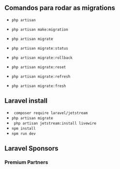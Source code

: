 ## Comandos para rodar as migrations
- `php artisan`
- `php artisan make:migration`

- `php artisan migrate`
- `php artisan migrate:status`
- `php artisan migrate:rollback`
- `php artisan migrate:reset`
- `php artisan migrate:refresh`
- `php artisan migrate:fresh`

## Laravel install 
- ` composer require laravel/jetstream`
- `php artisan migrate`
- ` php artisan jetstream:install livewire`
- `npm install`
- `npm run dev`

## Laravel Sponsors
### Premium Partners